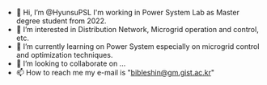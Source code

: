 - 👋 Hi, I’m @HyunsuPSL
I'm working in Power System Lab as Master degree student from 2022.
- 👀 I’m interested in Distribution Network, Microgrid operation and control, etc.
- 🌱 I’m currently learning on Power System especially on microgrid control and optimization techniques.
- 💞️ I’m looking to collaborate on ...
- 📫 How to reach me my e-mail is "bibleshin@gm.gist.ac.kr"

<!---
HyunsuShin/HyunsuShin is a ✨ special ✨ repository because its `README.md` (this file) appears on your GitHub profile.
You can click the Preview link to take a look at your changes.
--->
